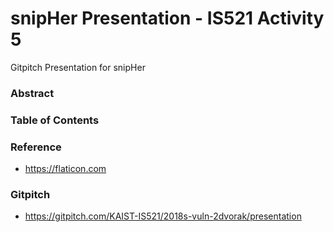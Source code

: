 # snipHer Presentation - IS521 Activity 5

Gitpitch Presentation for snipHer

### Abstract

### Table of Contents

### Reference
 - https://flaticon.com

### Gitpitch
 - https://gitpitch.com/KAIST-IS521/2018s-vuln-2dvorak/presentation

